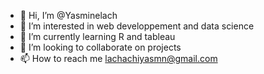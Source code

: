 - 👋 Hi, I’m @Yasminelach
- 👀 I’m interested in web developpement and data science
- 🌱 I’m currently learning R and tableau
- 💞️ I’m looking to collaborate on projects
- 📫 How to reach me lachachiyasmn@gmail.com

<!---
Yasminelach/Yasminelach is a ✨ special ✨ repository because its `README.md` (this file) appears on your GitHub profile.
You can click the Preview link to take a look at your changes.
--->
